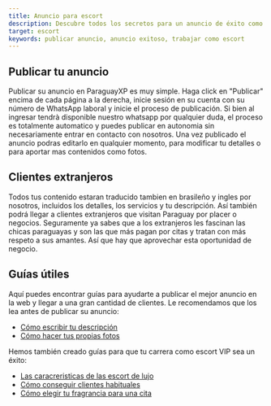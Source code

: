 ```yaml
---
title: Anuncio para escort
description: Descubre todos los secretos para un anuncio de éxito como escort VIP en Paraguay
target: escort
keywords: publicar anuncio, anuncio exitoso, trabajar como escort 
---
```

## Publicar tu anuncio
Publicar su anuncio en ParaguayXP es muy simple. Haga click en "Publicar" encima de cada página a la derecha, inicie sesión en su cuenta con su número de WhatsApp laboral y inicie el proceso de publicación.
Si bien al ingresar tendrà disponible nuestro whatsapp por qualquier duda, el proceso es totalmente automatico y puedes publicar en autonomia sin necesariamente entrar en contacto con nosotros.
Una vez publicado el anuncio podras editarlo en qualquier momento, para modificar tu detalles o para aportar mas contenidos como fotos.

## Clientes extranjeros
Todos tus contenido estaran traducido tambien en brasileño y ingles por nosotros, incluidos los detalles, los servicios y tu descripción.
Así también podrá llegar a clientes extranjeros que visitan Paraguay por placer o negocios. Seguramente ya sabes que a los extranjeros les fascinan las chicas paraguayas y son las que más pagan por citas y tratan con más respeto a sus amantes. Así que hay que aprovechar esta oportunidad de negocio.

## Guías útiles
 Aquí puedes encontrar guías para ayudarte a publicar el mejor anuncio en la web y llegar a una gran cantidad de clientes. Le recomendamos que los lea antes de publicar su anuncio:
- [Cómo escribir tu descripción](/es/blog/descripcion-escort-vip)
- [Cómo hacer tus propias fotos](/es/blog/fotos-escort-vip)
 
Hemos también creado guías para que tu carrera como escort VIP sea un éxito:
- [Las caracreristicas de las escort de lujo](/es/blog/caracteristicas-escorts-lujo)
- [Cómo conseguir clientes habituales](/es/blog/clientes-para-toda-la-vida)
- [Cómo elegir tu fragrancia para una cita](/es/blog/poder-fragancias)
